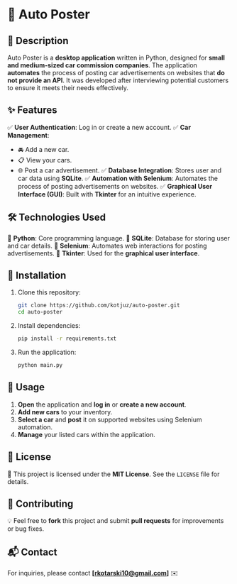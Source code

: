 # 🚗 Auto Poster

## 📝 Description
Auto Poster is a **desktop application** written in Python, designed for **small and medium-sized car commission companies**. The application **automates** the process of posting car advertisements on websites that **do not provide an API**. It was developed after interviewing potential customers to ensure it meets their needs effectively.

## ✨ Features
✅ **User Authentication**: Log in or create a new account.
✅ **Car Management**:
   - 🚘 Add a new car.
   - 📋 View your cars.
   - 🌐 Post a car advertisement.
✅ **Database Integration**: Stores user and car data using **SQLite**.
✅ **Automation with Selenium**: Automates the process of posting advertisements on websites.
✅ **Graphical User Interface (GUI)**: Built with **Tkinter** for an intuitive experience.

## 🛠 Technologies Used
🔹 **Python**: Core programming language.
🔹 **SQLite**: Database for storing user and car details.
🔹 **Selenium**: Automates web interactions for posting advertisements.
🔹 **Tkinter**: Used for the **graphical user interface**.

## 🚀 Installation
1. Clone this repository:
   ```sh
   git clone https://github.com/kotjuz/auto-poster.git
   cd auto-poster
   ```
2. Install dependencies:
   ```sh
   pip install -r requirements.txt
   ```
3. Run the application:
   ```sh
   python main.py
   ```

## 📖 Usage
1. **Open** the application and **log in** or **create a new account**.
2. **Add new cars** to your inventory.
3. **Select a car** and **post** it on supported websites using Selenium automation.
4. **Manage** your listed cars within the application.

## 📜 License
📝 This project is licensed under the **MIT License**. See the `LICENSE` file for details.

## 🤝 Contributing
💡 Feel free to **fork** this project and submit **pull requests** for improvements or bug fixes.

## 📬 Contact
For inquiries, please contact  **[rkotarski10@gmail.com]** ✉️
